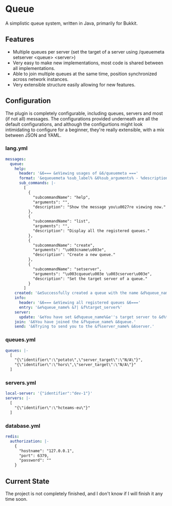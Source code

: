 # Queue
A simplistic queue system, written in Java, primarily for Bukkit.

## Features
* Multiple queues per server (set the target of a server using /queuemeta setserver <queue\> <server\>)
* Very easy to make new implementations, most code is shared between all implementations.
* Able to join multiple queues at the same time, position synchronized across network instances.
* Very extensible structure easily allowing for new features.

## Configuration
The plugin is completely configurable, including queues, servers and most (if not all) messages.
The configurations provided underneath are all the default configurations, and although the configurtions might
look intimidating to configure for a beginner, they're really extensible, with a mix between JSON and YAML.

### lang.yml
```yaml
messages:
  queue:
    help:
      header: '&6=== &eViewing usages of &6/queuemeta ==='
      format: '&equeuemeta %sub_label% &6%sub_arguments% - %description%'
      sub_commands: |-
        [
          {
            "subcommandName": "help",
            "arguments": "",
            "description": "Show the message you\u0027re viewing now."
          },
          {
            "subcommandName": "list",
            "arguments": "",
            "description": "Display all the registered queues."
          },
          {
            "subcommandName": "create",
            "arguments": "\u003cname\u003e",
            "description": "Create a new queue."
          },
          {
            "subcommandName": "setserver",
            "arguments": "\u003cqueue\u003e \u003cserver\u003e",
            "description": "Set the target server of a queue."
          }
        ]
    created: '&eSuccessfully created a queue with the name &d%queue_name%'
    info:
      header: '&6=== &eViewing all registered queues &6==='
      entry: '&e%queue_name% &7| &f%target_server%'
    server:
      update: '&eYou have set &d%queue_name%&e''s target server to &d%target_server%'
    join: '&6You have joined the &f%queue_name% &6queue.'
    send: '&6Trying to send you to the &f%server_name% &6server.'
```

### queues.yml
```yaml
queues: |-
  [
    "{\"identifier\":\"potato\",\"server_target\":\"N/A\"}",
    "{\"identifier\":\"hors\",\"server_target\":\"N/A\"}"
  ]
```

### servers.yml
```yaml
local-server: '{"identifier":"dev-1"}'
servers: |-
  [
    "{\"identifier\":\"hcteams-eu\"}"
  ]
```

### database.yml
```yaml
redis:
  authorization: |-
    {
      "hostname": "127.0.0.1",
      "port": 6379,
      "password": ""
    }
```

## Current State
The project is not completely finished, and I don't know if I will finish it any time soon.
